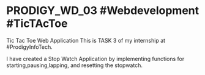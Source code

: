 # PRODIGY_WD_03 #Webdevelopment #TicTAcToe
Tic Tac Toe Web Application
This is TASK 3 of my internship at #ProdigyInfoTech.

I have created a Stop Watch Application by implementing functions for starting,pausing,lapping, and resetting the stopwatch.
